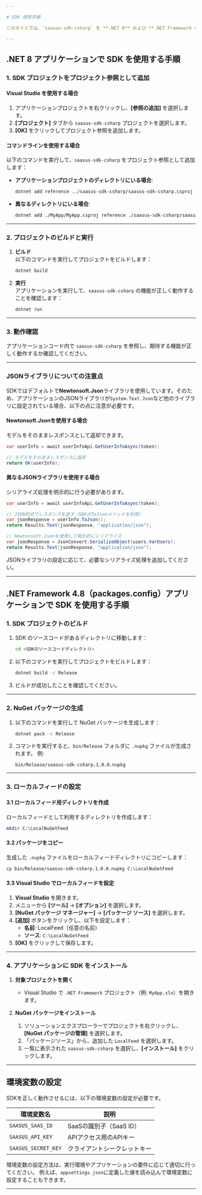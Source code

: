 ```yaml
---

# SDK 使用手順

このガイドでは、`saasus-sdk-csharp` を **.NET 8** および **.NET Framework 4.8** アプリケーションに導入する手順を説明します。

---
```


## .NET 8 アプリケーションで SDK を使用する手順

### 1. SDK プロジェクトをプロジェクト参照として追加

#### Visual Studio を使用する場合
1. アプリケーションプロジェクトを右クリックし、**[参照の追加]** を選択します。
2. **[プロジェクト]** タブから `saasus-sdk-csharp` プロジェクトを選択します。
3. **[OK]** をクリックしてプロジェクト参照を追加します。

#### コマンドラインを使用する場合
以下のコマンドを実行して、`saasus-sdk-csharp` をプロジェクト参照として追加します：

- **アプリケーションプロジェクトのディレクトリにいる場合**:
  ```bash
  dotnet add reference ../saasus-sdk-csharp/saasus-sdk-csharp.csproj
  ```

- **異なるディレクトリにいる場合**:
  ```bash
  dotnet add ./MyApp/MyApp.csproj reference ./saasus-sdk-csharp/saasus-sdk-csharp.csproj
  ```

---

### 2. プロジェクトのビルドと実行

1. **ビルド**  
   以下のコマンドを実行してプロジェクトをビルドします：
   ```bash
   dotnet build
   ```

2. **実行**  
   アプリケーションを実行して、`saasus-sdk-csharp` の機能が正しく動作することを確認します：
   ```bash
   dotnet run
   ```

---

### 3. 動作確認

アプリケーションコード内で `saasus-sdk-csharp` を参照し、期待する機能が正しく動作するか確認してください。

---

### **JSONライブラリについての注意点**

SDKではデフォルトで**Newtonsoft.Json**ライブラリを使用しています。そのため、アプリケーションのJSONライブラリが`System.Text.Json`など他のライブラリに設定されている場合、以下の点に注意が必要です。

#### **Newtonsoft.Jsonを使用する場合**
モデルをそのままレスポンスとして返却できます。

```csharp
var userInfo = await userInfoApi.GetUserInfoAsync(token);

// モデルをそのままレスポンスに返却
return Ok(userInfo);
```

#### **異なるJSONライブラリを使用する場合**
シリアライズ処理を明示的に行う必要があります。

```csharp
var userInfo = await userInfoApi.GetUserInfoAsync(token);

// JSON形式でレスポンスを返す（SDKのToJsonメソッドを利用）
var jsonResponse = userInfo.ToJson();
return Results.Text(jsonResponse, "application/json");

// Newtonsoft.Jsonを使用して明示的にシリアライズ
var jsonResponse = JsonConvert.SerializeObject(users.VarUsers);
return Results.Text(jsonResponse, "application/json");
```

JSONライブラリの設定に応じて、必要なシリアライズ処理を追加してください。

---

## .NET Framework 4.8（packages.config）アプリケーションで SDK を使用する手順

### **1. SDK プロジェクトのビルド**

1. SDK のソースコードがあるディレクトリに移動します：
   ```bash
   cd <SDKのソースコードディレクトリ>
   ```

2. 以下のコマンドを実行してプロジェクトをビルドします：
   ```bash
   dotnet build -c Release
   ```

3. ビルドが成功したことを確認してください。

---

### **2. NuGet パッケージの生成**

1. 以下のコマンドを実行して NuGet パッケージを生成します：
   ```bash
   dotnet pack -c Release
   ```

2. コマンドを実行すると、`bin/Release` フォルダに `.nupkg` ファイルが生成されます。
   例:
   ```
   bin/Release/saasus-sdk-csharp.1.0.0.nupkg
   ```

---

### **3. ローカルフィードの設定**

#### **3.1 ローカルフィード用ディレクトリを作成**
ローカルフィードとして利用するディレクトリを作成します：
```bash
mkdir C:\LocalNuGetFeed
```

#### **3.2 パッケージをコピー**
生成した `.nupkg` ファイルをローカルフィードディレクトリにコピーします：
```bash
cp bin/Release/saasus-sdk-csharp.1.0.0.nupkg C:\LocalNuGetFeed
```

#### **3.3 Visual Studio でローカルフィードを設定**
1. **Visual Studio** を開きます。
2. メニューから **[ツール]** → **[オプション]** を選択します。
3. **[NuGet パッケージ マネージャー]** → **[パッケージ ソース]** を選択します。
4. **[追加]** ボタンをクリックし、以下を設定します：
    - **名前**: LocalFeed（任意の名前）
    - **ソース**: `C:\LocalNuGetFeed`
5. **[OK]** をクリックして保存します。

---

### **4. アプリケーションに SDK をインストール**

1. **対象プロジェクトを開く**
   - Visual Studio で `.NET Framework` プロジェクト（例: `MyApp.sln`）を開きます。

2. **NuGet パッケージをインストール**
   1. ソリューションエクスプローラーでプロジェクトを右クリックし、**[NuGet パッケージの管理]** を選択します。
   2. 「パッケージソース」から、追加した `LocalFeed` を選択します。
   3. 一覧に表示された `saasus-sdk-csharp` を選択し、**[インストール]** をクリックします。

---

## 環境変数の設定

SDKを正しく動作させるには、以下の環境変数の設定が必要です。

| 環境変数名          | 説明                          |
|-----------------------|-------------------------------|
| `SAASUS_SAAS_ID`      | SaaSの識別子（SaaS ID）       |
| `SAASUS_API_KEY`      | APIアクセス用のAPIキー       |
| `SAASUS_SECRET_KEY`   | クライアントシークレットキー |

環境変数の設定方法は、実行環境やアプリケーションの要件に応じて適切に行ってください。
例えば、`appsettings.json`に定義した値を読み込んで環境変数に設定することもできます。

---

